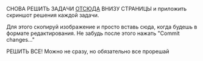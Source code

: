 СНОВА РЕШИТЬ ЗАДАЧИ [ОТСЮДА]([https://education.yandex.ru/handbook/python/article/uslovnyy-operator](https://education.yandex.ru/handbook/python/article/cikly)) ВНИЗУ СТРАНИЦЫ и приложить скриншот решения каждой задачи.

Для этого скопируй изображение и просто вставь сюда, когда будешь в формате редактирования. Не забудь после этого нажать "Commit changes..."

РЕШИТЬ ВСЕ! Можно не сразу, но обязательно все прорешай

